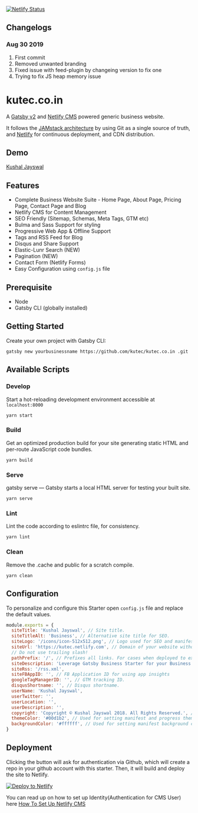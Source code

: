 [![Netlify Status](https://api.netlify.com/api/v1/badges/4605786d-0f56-4206-9259-05270237175f/deploy-status)](https://app.netlify.com/sites/kutec/deploys)

## Changelogs

### Aug 30 2019
1. First commit
2. Removed unwanted branding
3. Fixed issue with feed-plugin by changeing version to fix one
4. Trying to fix JS heap memory issue

# kutec.co.in 
A [Gatsby v2](https://www.gatsbyjs.org/) and [Netlify CMS](https://www.netlifycms.org) powered generic business website.

It follows the [JAMstack architecture](https://jamstack.org) by using Git as a single source of truth, and [Netlify](https://www.netlify.com) for continuous deployment, and CDN distribution.

## Demo
[Kushal Jayswal](https://kutec.netlify.com)

## Features
* Complete Business Website Suite - Home Page, About Page, Pricing Page, Contact Page and Blog
* Netlify CMS for Content Management
* SEO Friendly (Sitemap, Schemas, Meta Tags, GTM etc)
* Bulma and Sass Support for styling
* Progressive Web App & Offline Support
* Tags and RSS Feed for Blog
* Disqus and Share Support
* Elastic-Lunr Search (NEW)
* Pagination (NEW)
* Contact Form (Netlify Forms)
* Easy Configuration using `config.js` file

## Prerequisite
* Node
* Gatsby CLI (globally installed)

## Getting Started
Create your own project with Gatsby CLI:
```shell
gatsby new yourbusinessname https://github.com/kutec/kutec.co.in .git 
```

## Available Scripts

### Develop
Start a hot-reloading development environment accessible at `localhost:8000`
```shell
yarn start
```

### Build
Get an optimized production build for your site generating static HTML and per-route JavaScript code bundles.
```shell
yarn build
```

### Serve
gatsby serve — Gatsby starts a local HTML server for testing your built site.
```shell
yarn serve
```

### Lint
Lint the code according to eslintrc file, for consistency.
```shell
yarn lint
```

### Clean
Remove the .cache and public for a scratch compile.
```shell
yarn clean
```

## Configuration
To personalize and configure this Starter open `config.js` file and replace the default values.

```javascript
module.exports = {
  siteTitle: 'Kushal Jayswal', // Site title.
  siteTitleAlt: 'Business', // Alternative site title for SEO.
  siteLogo: '/icons/icon-512x512.png', // Logo used for SEO and manifest.
  siteUrl: 'https://kutec.netlify.com', // Domain of your website without pathPrefix.
  // Do not use trailing slash!
  pathPrefix: '/', // Prefixes all links. For cases when deployed to example.github.io/kutec.co.in /.
  siteDescription: 'Leverage Gatsby Business Starter for your Business.', // Website description used for RSS feeds/meta description tag.
  siteRss: '/rss.xml',
  siteFBAppID: '', // FB Application ID for using app insights
  googleTagManagerID: '', // GTM tracking ID.
  disqusShortname: '', // Disqus shortname.
  userName: 'Kushal Jayswal',
  userTwitter: '',
  userLocation: '',
  userDescription: '',
  copyright: 'Copyright © Kushal Jayswal 2018. All Rights Reserved.', // Copyright string for the footer of the website and RSS feed.
  themeColor: '#00d1b2', // Used for setting manifest and progress theme colors.
  backgroundColor: '#ffffff', // Used for setting manifest background color.
}

```

## Deployment
Clicking the button will ask for authentication via Github, which will create a repo in your github account with this starter. Then, it will build and deploy the site to Netlify.

<a href="https://app.netlify.com/start/deploy?repository=https://github.com/kutec/kutec.co.in &amp;stack=cms"><img src="https://www.netlify.com/img/deploy/button.svg" alt="Deploy to Netlify"></a>

You can read up on how to set up Identity(Authentication for CMS User) here [How To Set Up Netlify CMS](https://www.netlifycms.org/docs/add-to-your-site/)

